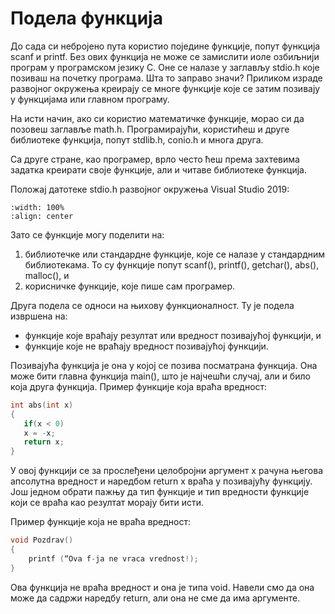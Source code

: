 # Подела функција

До сада си небројено пута користио поједине функције, попут функција scanf и рrintf.
Без ових функција не може се замислити иоле озбиљнији програм у програмском језику С.
Оне се налазе у заглављу stdio.h које позиваш на почетку програма. Шта то заправо значи?
Приликом израде развојног окружења креирају се многе функције које се затим позивају у
функцијама или главном програму.

На исти начин, ако си користио математичке функције, морао си да позовеш заглавље math.h.
Програмирајући, користићеш и друге библиотеке функција, попут stdlib.h, conio.h и многа
друга.

Са друге стране, као програмер, врло често ћеш према захтевима задатка креирати своје
функције, али и читаве библиотеке функција.

Положај датотеке stdio.h развојног окружења Visual Studio 2019:

```{image} images/Picture2.png
:width: 100%
:align: center
```

Зато се функције могу поделити на:

1. библиотечке или стандардне функције, које се налазе у стандардним библиотекама.
То су функције попут scanf(), printf(), getchar(), abs(), malloc(), и
2. корисничке функције, које пише сам програмер.

Друга подела се односи на њихову функционалност. Ту је подела извршена на:

- функције које враћају резултат или вредност позивајућој функцији, и
- функције које не враћају вредност позивајућој функцији.

Позивајућа функција је она у којој се позива посматрана функција. Она може бити
главна функција main(), што је најчешћи случај, али и било која друга функција. Пример
функције која враћа вредност:

```c
int abs(int x)
{
   if(x < 0)
   x = -x;
   return x;
}
```

У овој функцији се за прослеђени целобројни аргумент x рачуна његова апсолутна вредност
и наредбом return x враћа у позивајућу функцију. Још једном обрати пажњу да тип функције
и тип вредности функције који се враћа као резултат морају бити исти.

Пример функције која не враћа вредност:

```c
void Pozdrav()
{
    printf (“Ova f-ja ne vraca vrednost!);
}
```

Ова функција не враћа вредност и она је типа void. Навели смо да она може да садржи наредбу
return, али она не сме да има аргументе.
